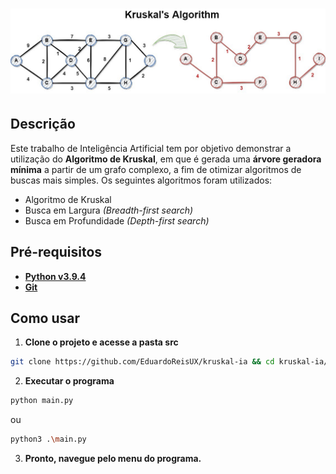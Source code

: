 <h1 align="center">
    <a href="https://python.plainenglish.io/an-introduction-to-kruskals-algorithm-theory-and-python-implementation-6117c164fbc6">
        <img src="imgs/kruskal_banner.jpeg" alt="kruskal banner" />
    </a>
</h1>

## Descrição

Este trabalho de Inteligência Artificial tem por objetivo demonstrar a utilização do **Algoritmo de Kruskal**, em que é gerada uma **árvore geradora mínima** a partir de um grafo complexo, a fim de otimizar algoritmos de buscas mais simples. Os seguintes algoritmos foram utilizados:

- Algoritmo de Kruskal
- Busca em Largura _(Breadth-first search)_
- Busca em Profundidade _(Depth-first search)_

## Pré-requisitos

- [**Python v3.9.4**](https://www.python.org/downloads/release/python-394/)
- [**Git**](https://git-scm.com/)

## Como usar

1. **Clone o projeto e acesse a pasta src**

```bash
git clone https://github.com/EduardoReisUX/kruskal-ia && cd kruskal-ia/src
```

2. **Executar o programa**

```bash
python main.py
```

ou

```bash
python3 .\main.py
```

3. **Pronto, navegue pelo menu do programa.**
